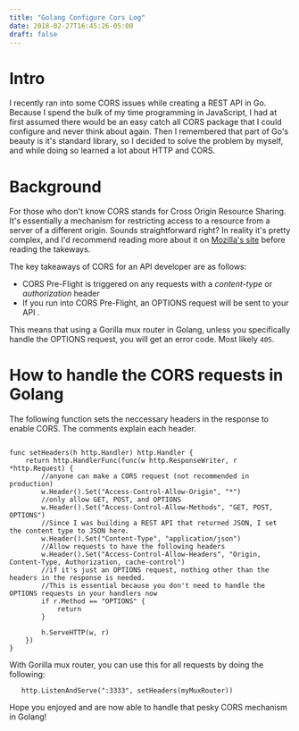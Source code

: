 ```yaml
---
title: "Golang Configure Cors Log"
date: 2018-02-27T16:45:26-05:00
draft: false
---
```


# Intro 
I recently ran into some CORS issues while creating a REST API in Go. Because I spend the bulk of my time programming in JavaScript, I had at first assumed there would be an easy catch all CORS package that I could configure and never think about again. Then I remembered that part of Go's beauty is it's standard library, so I decided to solve the problem by myself, and while doing so learned a lot about HTTP and CORS.

# Background

For those who don't know CORS stands for Cross Origin Resource Sharing. It's essentially a mechanism for restricting access to a resource from a server of a different origin. Sounds straightforward right? In reality it's pretty complex, and I'd recommend reading more about it on [Mozilla's site](https://developer.mozilla.org/en-US/docs/Web/HTTP/CORS) before reading the takeways.

The key takeaways of CORS for an API developer are as follows:

* CORS Pre-Flight is triggered on any requests with a *content-type* or *authorization* header
* If you run into CORS Pre-Flight, an OPTIONS request will be sent to your API .

This means that using a Gorilla mux router in Golang, unless you specifically handle the OPTIONS request, you will get an error code. Most likely `405`.

# How to handle the CORS requests in Golang

The following function sets the neccessary headers in the response to enable CORS. The comments explain each header.

```

func setHeaders(h http.Handler) http.Handler {
	return http.HandlerFunc(func(w http.ResponseWriter, r *http.Request) {
        //anyone can make a CORS request (not recommended in production)
		w.Header().Set("Access-Control-Allow-Origin", "*")
        //only allow GET, POST, and OPTIONS
		w.Header().Set("Access-Control-Allow-Methods", "GET, POST, OPTIONS")
        //Since I was building a REST API that returned JSON, I set the content type to JSON here.
		w.Header().Set("Content-Type", "application/json")
        //Allow requests to have the following headers
		w.Header().Set("Access-Control-Allow-Headers", "Origin, Content-Type, Authorization, cache-control")
        //if it's just an OPTIONS request, nothing other than the headers in the response is needed.
        //This is essential because you don't need to handle the OPTIONS requests in your handlers now
		if r.Method == "OPTIONS" {
			return
		}

		h.ServeHTTP(w, r)
	})
}
```

With Gorilla mux router, you can use this for all requests by doing the following:

`	http.ListenAndServe(":3333", setHeaders(myMuxRouter))`



Hope you enjoyed and are now able to handle that pesky CORS mechanism in Golang!


